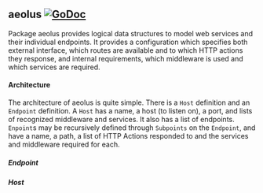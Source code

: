 aeolus [![GoDoc](https://godoc.org/github.com/elos/aeolus?status.svg)](https://godoc.org/github.com/elos/aeolus)
------

Package aeolus provides logical data structures to model web services and their individual endpoints. It provides a configuration which specifies both external interface, which routes are available and to which HTTP actions they response, and internal requirements, which middleware is used and which services are required.

#### Architecture
The architecture of aeolus is quite simple. There is a `Host` definition and an `Endpoint` definition. A `Host` has a name, a host (to listen on), a port, and lists of recognized middleware and services. It also has a list of endpoints. `Enpoint`s may be recursively defined through `Subpoints` on the `Endpoint`, and have a name, a path, a list of HTTP Actions responded to and the services and middleware required for each.

##### Endpoint
##### Host
